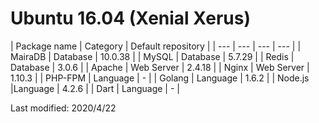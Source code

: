 
# Ubuntu 16.04 (Xenial Xerus)

| Package name | Category | Default repository |
| --- | --- | --- | --- |
| MairaDB | Database | 10.0.38 |
| MySQL | Database | 5.7.29 |
| Redis | Database | 3.0.6 |
| Apache | Web Server | 2.4.18 |
| Nginx | Web Server | 1.10.3 |
| PHP-FPM | Language | - |
| Golang | Language | 1.6.2 |
| Node.js  |Language | 4.2.6 |
| Dart | Language | - |

Last modified: 2020/4/22